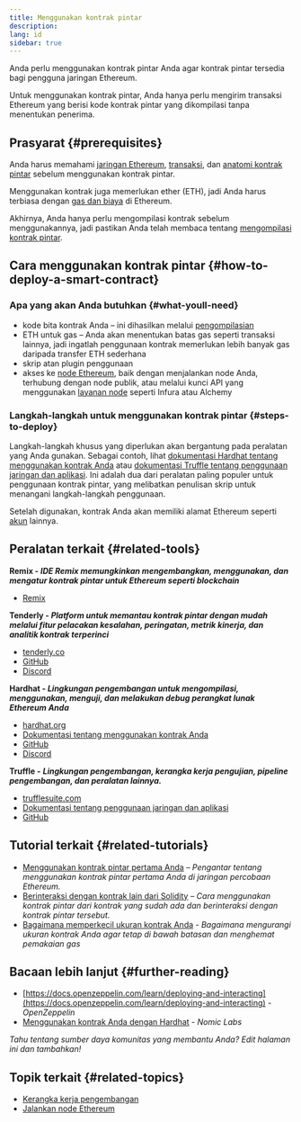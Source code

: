 ```yaml
---
title: Menggunakan kontrak pintar
description:
lang: id
sidebar: true
---
```


Anda perlu menggunakan kontrak pintar Anda agar kontrak pintar tersedia bagi pengguna jaringan Ethereum.

Untuk menggunakan kontrak pintar, Anda hanya perlu mengirim transaksi Ethereum yang berisi kode kontrak pintar yang dikompilasi tanpa menentukan penerima.

## Prasyarat {#prerequisites}

Anda harus memahami [jaringan Ethereum](/developers/docs/networks/), [transaksi](/developers/docs/transactions/), dan [anatomi kontrak pintar](/developers/docs/smart-contracts/anatomy/) sebelum menggunakan kontrak pintar.

Menggunakan kontrak juga memerlukan ether (ETH), jadi Anda harus terbiasa dengan [gas dan biaya](/developers/docs/gas/) di Ethereum.

Akhirnya, Anda hanya perlu mengompilasi kontrak sebelum menggunakannya, jadi pastikan Anda telah membaca tentang [mengompilasi kontrak pintar](/developers/docs/smart-contracts/compiling/).

## Cara menggunakan kontrak pintar {#how-to-deploy-a-smart-contract}

### Apa yang akan Anda butuhkan {#what-youll-need}

- kode bita kontrak Anda – ini dihasilkan melalui [pengompilasian](/developers/docs/smart-contracts/compiling/)
- ETH untuk gas – Anda akan menentukan batas gas seperti transaksi lainnya, jadi ingatlah penggunaan kontrak memerlukan lebih banyak gas daripada transfer ETH sederhana
- skrip atan plugin penggunaan
- akses ke [node Ethereum](/developers/docs/nodes-and-clients/), baik dengan menjalankan node Anda, terhubung dengan node publik, atau melalui kunci API yang menggunakan [layanan node](/developers/docs/nodes-and-clients/nodes-as-a-service/) seperti Infura atau Alchemy

### Langkah-langkah untuk menggunakan kontrak pintar {#steps-to-deploy}

Langkah-langkah khusus yang diperlukan akan bergantung pada peralatan yang Anda gunakan. Sebagai contoh, lihat [dokumentasi Hardhat tentang menggunakan kontrak Anda](https://hardhat.org/guides/deploying.html) atau [dokumentasi Truffle tentang penggunaan jaringan dan aplikasi](https://www.trufflesuite.com/docs/truffle/advanced/networks-and-app-deployment). Ini adalah dua dari peralatan paling populer untuk penggunaan kontrak pintar, yang melibatkan penulisan skrip untuk menangani langkah-langkah penggunaan.

Setelah digunakan, kontrak Anda akan memiliki alamat Ethereum seperti [akun](/developers/docs/accounts/) lainnya.

## Peralatan terkait {#related-tools}

**Remix - _IDE Remix memungkinkan mengembangkan, menggunakan, dan mengatur kontrak pintar untuk Ethereum seperti blockchain_**

- [Remix](https://remix.ethereum.org)

**Tenderly - _Platform untuk memantau kontrak pintar dengan mudah melalui fitur pelacakan kesalahan, peringatan, metrik kinerja, dan analitik kontrak terperinci_**

- [tenderly.co](https://tenderly.co/)
- [GitHub](https://github.com/Tenderly)
- [Discord](https://discord.gg/eCWjuvt)

**Hardhat - _Lingkungan pengembangan untuk mengompilasi, menggunakan, menguji, dan melakukan debug perangkat lunak Ethereum Anda_**

- [hardhat.org](https://hardhat.org/getting-started/)
- [Dokumentasi tentang menggunakan kontrak Anda](https://hardhat.org/guides/deploying.html)
- [GitHub](https://github.com/nomiclabs/hardhat)
- [Discord](https://discord.com/invite/TETZs2KK4k)

**Truffle -** **_Lingkungan pengembangan, kerangka kerja pengujian, pipeline pengembangan, dan peralatan lainnya._**

- [trufflesuite.com](https://www.trufflesuite.com/)
- [Dokumentasi tentang penggunaan jaringan dan aplikasi](https://www.trufflesuite.com/docs/truffle/advanced/networks-and-app-deployment)
- [GitHub](https://github.com/trufflesuite/truffle)

## Tutorial terkait {#related-tutorials}

- [Menggunakan kontrak pintar pertama Anda](/developers/tutorials/deploying-your-first-smart-contract/) _– Pengantar tentang menggunakan kontrak pintar pertama Anda di jaringan percobaan Ethereum._
- [Berinteraksi dengan kontrak lain dari Solidity](/developers/tutorials/interact-with-other-contracts-from-solidity/) _– Cara menggunakan kontrak pintar dari kontrak yang sudah ada dan berinteraksi dengan kontrak pintar tersebut._
- [Bagaimana memperkecil ukuran kontrak Anda](/developers/tutorials/downsizing-contracts-to-fight-the-contract-size-limit/) _- Bagaimana mengurangi ukuran kontrak Anda agar tetap di bawah batasan dan menghemat pemakaian gas_

## Bacaan lebih lanjut {#further-reading}

- [https://docs.openzeppelin.com/learn/deploying-and-interacting](https://docs.openzeppelin.com/learn/deploying-and-interacting) - _OpenZeppelin_
- [Menggunakan kontrak Anda dengan Hardhat](https://hardhat.org/guides/deploying.html) - _Nomic Labs_

_Tahu tentang sumber daya komunitas yang membantu Anda? Edit halaman ini dan tambahkan!_

## Topik terkait {#related-topics}

- [Kerangka kerja pengembangan](/developers/docs/frameworks/)
- [Jalankan node Ethereum](/developers/docs/nodes-and-clients/run-a-node/)
